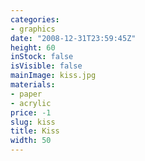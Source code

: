 ```yaml
---
categories:
- graphics
date: "2008-12-31T23:59:45Z"
height: 60
inStock: false
isVisible: false
mainImage: kiss.jpg
materials:
- paper
- acrylic
price: -1
slug: kiss
title: Kiss
width: 50
---
```


